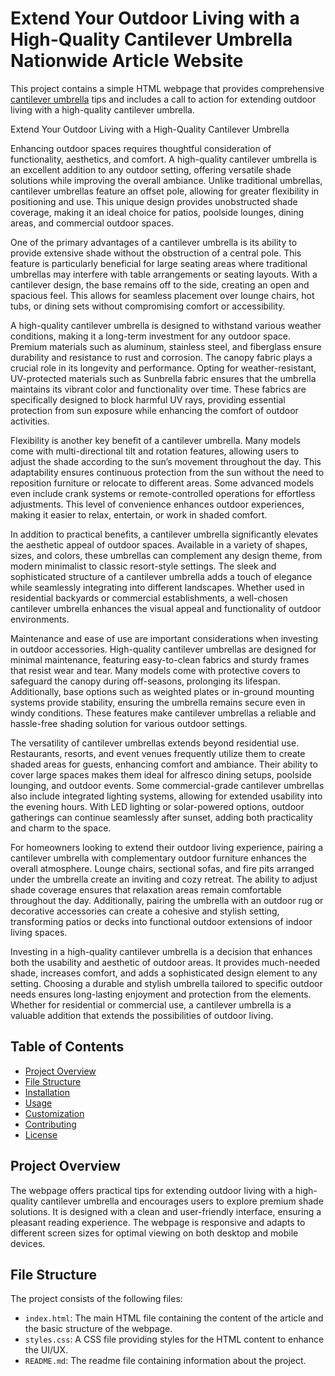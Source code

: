 # Extend Your Outdoor Living with a High-Quality Cantilever Umbrella Nationwide Article Website

This project contains a simple HTML webpage that provides comprehensive <a href="https://umbrello.com.au/product-category/cantilever-outdoor-umbrellas/ /">cantilever umbrella</a> tips and includes a call to action for extending outdoor living with a high-quality cantilever umbrella.

Extend Your Outdoor Living with a High-Quality Cantilever Umbrella

Enhancing outdoor spaces requires thoughtful consideration of functionality, aesthetics, and comfort. A high-quality cantilever umbrella is an excellent addition to any outdoor setting, offering versatile shade solutions while improving the overall ambiance. Unlike traditional umbrellas, cantilever umbrellas feature an offset pole, allowing for greater flexibility in positioning and use. This unique design provides unobstructed shade coverage, making it an ideal choice for patios, poolside lounges, dining areas, and commercial outdoor spaces.

One of the primary advantages of a cantilever umbrella is its ability to provide extensive shade without the obstruction of a central pole. This feature is particularly beneficial for large seating areas where traditional umbrellas may interfere with table arrangements or seating layouts. With a cantilever design, the base remains off to the side, creating an open and spacious feel. This allows for seamless placement over lounge chairs, hot tubs, or dining sets without compromising comfort or accessibility.

A high-quality cantilever umbrella is designed to withstand various weather conditions, making it a long-term investment for any outdoor space. Premium materials such as aluminum, stainless steel, and fiberglass ensure durability and resistance to rust and corrosion. The canopy fabric plays a crucial role in its longevity and performance. Opting for weather-resistant, UV-protected materials such as Sunbrella fabric ensures that the umbrella maintains its vibrant color and functionality over time. These fabrics are specifically designed to block harmful UV rays, providing essential protection from sun exposure while enhancing the comfort of outdoor activities.

Flexibility is another key benefit of a cantilever umbrella. Many models come with multi-directional tilt and rotation features, allowing users to adjust the shade according to the sun’s movement throughout the day. This adaptability ensures continuous protection from the sun without the need to reposition furniture or relocate to different areas. Some advanced models even include crank systems or remote-controlled operations for effortless adjustments. This level of convenience enhances outdoor experiences, making it easier to relax, entertain, or work in shaded comfort.

In addition to practical benefits, a cantilever umbrella significantly elevates the aesthetic appeal of outdoor spaces. Available in a variety of shapes, sizes, and colors, these umbrellas can complement any design theme, from modern minimalist to classic resort-style settings. The sleek and sophisticated structure of a cantilever umbrella adds a touch of elegance while seamlessly integrating into different landscapes. Whether used in residential backyards or commercial establishments, a well-chosen cantilever umbrella enhances the visual appeal and functionality of outdoor environments.

Maintenance and ease of use are important considerations when investing in outdoor accessories. High-quality cantilever umbrellas are designed for minimal maintenance, featuring easy-to-clean fabrics and sturdy frames that resist wear and tear. Many models come with protective covers to safeguard the canopy during off-seasons, prolonging its lifespan. Additionally, base options such as weighted plates or in-ground mounting systems provide stability, ensuring the umbrella remains secure even in windy conditions. These features make cantilever umbrellas a reliable and hassle-free shading solution for various outdoor settings.

The versatility of cantilever umbrellas extends beyond residential use. Restaurants, resorts, and event venues frequently utilize them to create shaded areas for guests, enhancing comfort and ambiance. Their ability to cover large spaces makes them ideal for alfresco dining setups, poolside lounging, and outdoor events. Some commercial-grade cantilever umbrellas also include integrated lighting systems, allowing for extended usability into the evening hours. With LED lighting or solar-powered options, outdoor gatherings can continue seamlessly after sunset, adding both practicality and charm to the space.

For homeowners looking to extend their outdoor living experience, pairing a cantilever umbrella with complementary outdoor furniture enhances the overall atmosphere. Lounge chairs, sectional sofas, and fire pits arranged under the umbrella create an inviting and cozy retreat. The ability to adjust shade coverage ensures that relaxation areas remain comfortable throughout the day. Additionally, pairing the umbrella with an outdoor rug or decorative accessories can create a cohesive and stylish setting, transforming patios or decks into functional outdoor extensions of indoor living spaces.

Investing in a high-quality cantilever umbrella is a decision that enhances both the usability and aesthetic of outdoor areas. It provides much-needed shade, increases comfort, and adds a sophisticated design element to any setting. Choosing a durable and stylish umbrella tailored to specific outdoor needs ensures long-lasting enjoyment and protection from the elements. Whether for residential or commercial use, a cantilever umbrella is a valuable addition that extends the possibilities of outdoor living.



## Table of Contents

- [Project Overview](#project-overview)
- [File Structure](#file-structure)
- [Installation](#installation)
- [Usage](#usage)
- [Customization](#customization)
- [Contributing](#contributing)
- [License](#license)

## Project Overview

The webpage offers practical tips for extending outdoor living with a high-quality cantilever umbrella and encourages users to explore premium shade solutions. It is designed with a clean and user-friendly interface, ensuring a pleasant reading experience. The webpage is responsive and adapts to different screen sizes for optimal viewing on both desktop and mobile devices.


## File Structure

The project consists of the following files:


- `index.html`: The main HTML file containing the content of the article and the basic structure of the webpage.
- `styles.css`: A CSS file providing styles for the HTML content to enhance the UI/UX.
- `README.md`: The readme file containing information about the project.
